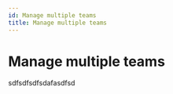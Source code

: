 ```yaml
---
id: Manage multiple teams
title: Manage multiple teams
---
```


# Manage multiple teams

sdfsdfsdfsdafasdfsd